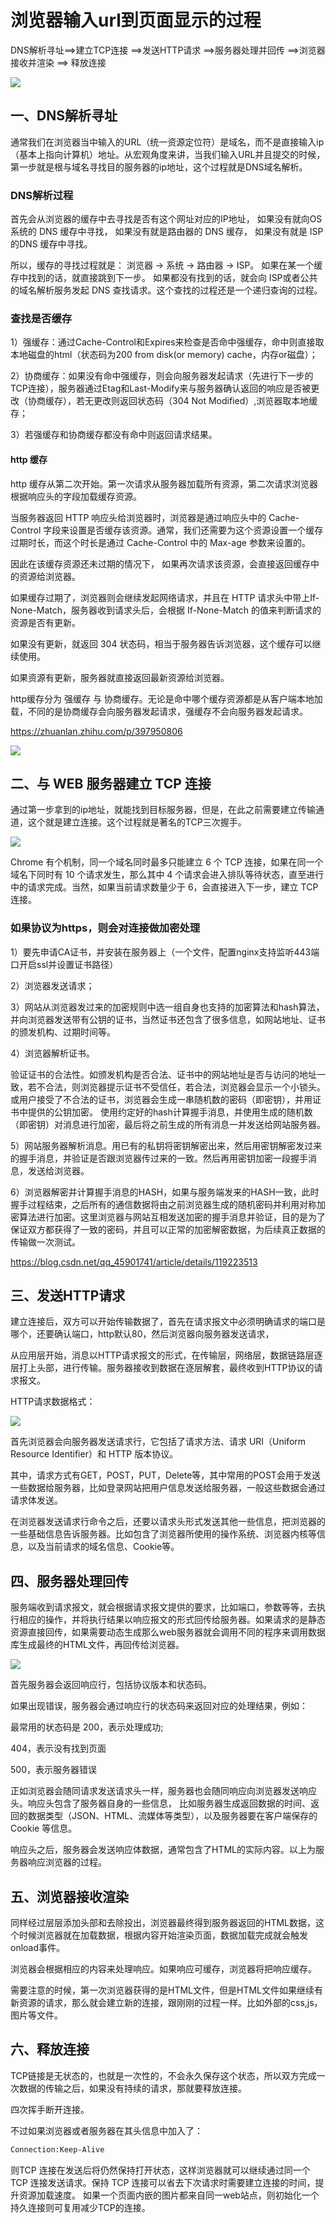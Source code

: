 # 浏览器输入url到页面显示的过程

DNS解析寻址==>建立TCP连接 ==>发送HTTP请求 ==>服务器处理并回传 ==>浏览器接收并渲染 ==> 释放连接

![](./img/2023-08-30-15-39-27.png)
## 一、DNS解析寻址 

通常我们在浏览器当中输入的URL（统一资源定位符）是域名，而不是直接输入ip（基本上指向计算机）地址。从宏观角度来讲，当我们输入URL并且提交的时候，第一步就是根与域名寻找目的服务器的ip地址，这个过程就是DNS域名解析。

### DNS解析过程

首先会从浏览器的缓存中去寻找是否有这个网址对应的IP地址，
如果没有就向OS系统的 DNS 缓存中寻找，
如果没有就是路由器的 DNS 缓存， 
如果没有就是 ISP 的DNS 缓存中寻找。 

所以，缓存的寻找过程就是：
浏览器 -> 系统 -> 路由器 -> ISP。 如果在某一个缓存中找到的话，就直接跳到下一步。
如果都没有找到的话，就会向 ISP或者公共的域名解析服务发起 DNS 查找请求。这个查找的过程还是一个递归查询的过程。

### 查找是否缓存

1）强缓存：通过Cache-Control和Expires来检查是否命中强缓存，命中则直接取本地磁盘的html（状态码为200
from disk(or memory) cache，内存or磁盘）；

2）协商缓存：如果没有命中强缓存，则会向服务器发起请求（先进行下一步的TCP连接），服务器通过Etag和Last-Modify来与服务器确认返回的响应是否被更改（协商缓存），若无更改则返回状态码（304
Not Modified）,浏览器取本地缓存；

3）若强缓存和协商缓存都没有命中则返回请求结果。

#### http 缓存

http 缓存从第二次开始。第一次请求从服务器加载所有资源，第二次请求浏览器根据响应头的字段加载缓存资源。

当服务器返回 HTTP 响应头给浏览器时，浏览器是通过响应头中的 Cache-Control 字段来设置是否缓存该资源。通常，我们还需要为这个资源设置一个缓存过期时长，而这个时长是通过 Cache-Control 中的 Max-age 参数来设置的。

因此在该缓存资源还未过期的情况下， 如果再次请求该资源，会直接返回缓存中的资源给浏览器。

如果缓存过期了，浏览器则会继续发起网络请求，并且在 HTTP 请求头中带上If-None-Match，服务器收到请求头后，会根据 If-None-Match 的值来判断请求的资源是否有更新。

如果没有更新，就返回 304 状态码，相当于服务器告诉浏览器，这个缓存可以继续使用。

如果资源有更新，服务器就直接返回最新资源给浏览器。


http缓存分为 强缓存 与 协商缓存。无论是命中哪个缓存资源都是从客户端本地加载，不同的是协商缓存会向服务器发起请求，强缓存不会向服务器发起请求。

https://zhuanlan.zhihu.com/p/397950806

![](./img/2023-05-22-11-14-57.png)

## 二、与 WEB 服务器建立 TCP 连接

通过第一步拿到的ip地址，就能找到目标服务器，但是，在此之前需要建立传输通道，这个就是建立连接。这个过程就是著名的TCP三次握手。

![](./img/2023-05-22-11-06-34.png)


Chrome 有个机制，同一个域名同时最多只能建立 6 个 TCP 连接，如果在同一个域名下同时有 10 个请求发生，那么其中 4 个请求会进入排队等待状态，直至进行中的请求完成。当然，如果当前请求数量少于 6，会直接进入下一步，建立 TCP 连接。

### 如果协议为https，则会对连接做加密处理

1）要先申请CA证书，并安装在服务器上（一个文件，配置nginx支持监听443端口开启ssl并设置证书路径）

2）浏览器发送请求；

3）网站从浏览器发过来的加密规则中选一组自身也支持的加密算法和hash算法，并向浏览器发送带有公钥的证书，当然证书还包含了很多信息，如网站地址、证书的颁发机构、过期时间等。

4）浏览器解析证书。

验证证书的合法性。如颁发机构是否合法、证书中的网站地址是否与访问的地址一致，若不合法，则浏览器提示证书不受信任，若合法，浏览器会显示一个小锁头。
或用户接受了不合法的证书，浏览器会生成一串随机数的密码（即密钥），并用证书中提供的公钥加密。
使用约定好的hash计算握手消息，并使用生成的随机数（即密钥）对消息进行加密，最后将之前生成的所有消息一并发送给网站服务器。

5）网站服务器解析消息。用已有的私钥将密钥解密出来，然后用密钥解密发过来的握手消息，并验证是否跟浏览器传过来的一致。然后再用密钥加密一段握手消息，发送给浏览器。

6）浏览器解密并计算握手消息的HASH，如果与服务端发来的HASH一致，此时握手过程结束，之后所有的通信数据将由之前浏览器生成的随机密码并利用对称加密算法进行加密。这里浏览器与网站互相发送加密的握手消息并验证，目的是为了保证双方都获得了一致的密码，并且可以正常的加密解密数据，为后续真正数据的传输做一次测试。

https://blog.csdn.net/qq_45901741/article/details/119223513

## 三、发送HTTP请求

建立连接后，双方可以开始传输数据了，首先在请求报文中必须明确请求的端口是哪个，还要确认端口，http默认80，然后浏览器向服务器发送请求，

从应用层开始，消息以HTTP请求报文的形式，在传输层，网络层，数据链路层逐层打上头部，进行传输。服务器接收到数据在逐层解套，最终收到HTTP协议的请求报文。

HTTP请求数据格式：

![](./img/2023-08-30-15-57-23.png)

首先浏览器会向服务器发送请求行，它包括了请求方法、请求 URI（Uniform Resource Identifier）和 HTTP 版本协议。

其中，请求方式有GET，POST，PUT，Delete等，其中常用的POST会用于发送一些数据给服务器，比如登录网站把用户信息发送给服务器，一般这些数据会通过请求体发送。

在浏览器发送请求行命令之后，还要以请求头形式发送其他一些信息，把浏览器的一些基础信息告诉服务器。比如包含了浏览器所使用的操作系统、浏览器内核等信息，以及当前请求的域名信息、Cookie等。

## 四、服务器处理回传

服务端收到请求报文，就会根据请求报文提供的要求，比如端口，参数等等，去执行相应的操作，并将执行结果以响应报文的形式回传给服务器。如果请求的是静态资源直接回传，如果需要动态生成那么web服务器就会调用不同的程序来调用数据库生成最终的HTML文件，再回传给浏览器。

![](./img/2023-08-30-15-58-14.png)

首先服务器会返回响应行，包括协议版本和状态码。

如果出现错误，服务器会通过响应行的状态码来返回对应的处理结果，例如：

最常用的状态码是 200，表示处理成功;

404，表示没有找到页面

500，表示服务器错误

正如浏览器会随同请求发送请求头一样，服务器也会随同响应向浏览器发送响应头。响应头包含了服务器自身的一些信息， 比如服务器生成返回数据的时间、返回的数据类型（JSON、HTML、流媒体等类型），以及服务器要在客户端保存的 Cookie 等信息。

响应头之后，服务器会发送响应体数据，通常包含了HTML的实际内容。以上为服务器响应浏览器的过程。


## 五、浏览器接收渲染

同样经过层层添加头部和去除投出，浏览器最终得到服务器返回的HTML数据，这个时候浏览器就在加载数据，根据内容开始渲染页面，数据加载完成就会触发onload事件。

浏览器会根据相应的内容来处理响应。如果响应可缓存，浏览器将把响应缓存。

需要注意的时候，第一次浏览器获得的是HTML文件，但是HTML文件如果继续有新资源的请求，那么就会建立新的连接，跟刚刚的过程一样。比如外部的css,js，图片等文件。


## 六、释放连接

TCP链接是无状态的，也就是一次性的，不会永久保存这个状态，所以双方完成一次数据的传输之后，如果没有持续的请求，那就要释放连接。

四次挥手断开连接。

不过如果浏览器或者服务器在其头信息中加入了：
```sh
Connection:Keep-Alive
```
则TCP 连接在发送后将仍然保持打开状态，这样浏览器就可以继续通过同一个 TCP 连接发送请求。保持 TCP 连接可以省去下次请求时需要建立连接的时间，提升资源加载速度。 如果一个页面内嵌的图片都来自同一web站点，则初始化一个持久连接则可复用减少TCP的连接。